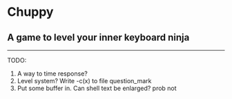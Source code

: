 # Chuppy
## A game to level your inner keyboard ninja
---
TODO: 

1. A way to time response?
2. Level system? Write -c(x) to file question_mark
3. Put some buffer in. Can shell text be enlarged? prob not
